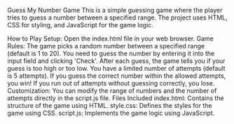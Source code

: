 Guess My Number Game
This is a simple guessing game where the player tries to guess a number between a specified range. The project uses HTML, CSS for styling, and JavaScript for the game logic.

How to Play
Setup: Open the index.html file in your web browser.
Game Rules:
The game picks a random number between a specified range (default is 1 to 20).
You need to guess the number by entering it into the input field and clicking 'Check'.
After each guess, the game tells you if your guess is too high or too low.
You have a limited number of attempts (default is 5 attempts).
If you guess the correct number within the allowed attempts, you win!
If you run out of attempts without guessing correctly, you lose.
Customization:
You can modify the range of numbers and the number of attempts directly in the script.js file.
Files Included
index.html: Contains the structure of the game using HTML.
style.css: Defines the styles for the game using CSS.
script.js: Implements the game logic using JavaScript.

